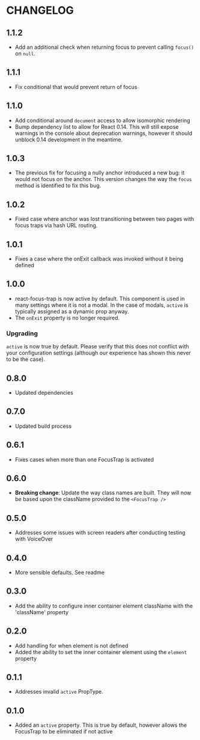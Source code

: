 # CHANGELOG

## 1.1.2

- Add an additional check when returning focus to prevent
  calling `focus()` on `null`.

## 1.1.1

- Fix conditional that would prevent return of focus

## 1.1.0

- Add conditional around `document` access to allow isomorphic rendering
- Bump dependency list to allow for React 0.14. This will still expose
  warnings in the console about deprecation warnings, however it
  should unblock 0.14 development in the meantime.

## 1.0.3

- The previous fix for focusing a nully anchor introduced a new bug:
  it would not focus on the anchor. This version changes the way
  the `focus` method is identified to fix this bug.

## 1.0.2

- Fixed case where anchor was lost transitioning between two pages
  with focus traps via hash URL routing.

## 1.0.1

- Fixes a case where the onExit callback was invoked without it being defined

## 1.0.0

- react-focus-trap is now active by default. This component is used in
  many settings where it is not a modal. In the case of modals,
  `active` is typically assigned as a dynamic prop anyway.
- The `onExit` property is no longer required.

### Upgrading

`active` is now true by default. Please verify that this does not
conflict with your configuration settings (although our experience has
shown this never to be the case).

## 0.8.0

- Updated dependencies

## 0.7.0

- Updated build process

## 0.6.1

- Fixes cases when more than one FocusTrap is activated

## 0.6.0

- **Breaking change**: Update the way class names are built. They will
  now be based upon the className provided to the `<FocusTrap />`

## 0.5.0

- Addresses some issues with screen readers after conducting testing
  with VoiceOver

## 0.4.0

- More sensible defaults. See readme

## 0.3.0

- Add the ability to configure inner container element className with
  the 'className' property

## 0.2.0

- Add handling for when element is not defined
- Added the ability to set the inner container element using the
  `element` property

## 0.1.1

- Addresses invalid `active` PropType.

## 0.1.0

- Added an `active` property. This is true by default, however allows
  the FocusTrap to be eliminated if not active
